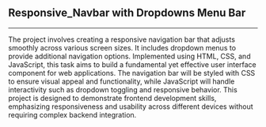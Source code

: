 <h2>Responsive_Navbar with Dropdowns Menu Bar</h2>
<hr>
<p>
The project involves creating a responsive navigation bar that adjusts smoothly across various screen sizes. It includes dropdown menus to provide additional navigation options. Implemented using HTML, CSS, and JavaScript, this task aims to build a fundamental yet effective user interface component for web applications. The navigation bar will be styled with CSS to ensure visual appeal and functionality, while JavaScript will handle interactivity such as dropdown toggling and responsive behavior. This project is designed to demonstrate frontend development skills, emphasizing responsiveness and usability across different devices without requiring complex backend integration.
</p>
